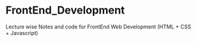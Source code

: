 # FrontEnd_Development
Lecture wise Notes and code for FrontEnd Web Development (HTML + CSS + Javascript)
